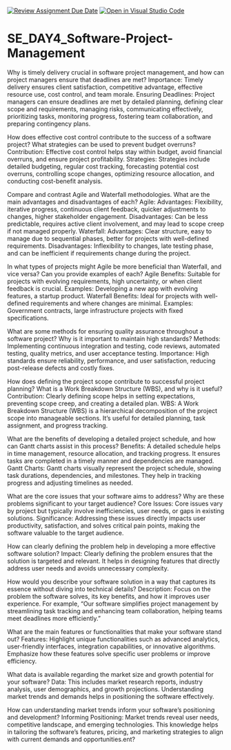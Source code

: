 [![Review Assignment Due Date](https://classroom.github.com/assets/deadline-readme-button-22041afd0340ce965d47ae6ef1cefeee28c7c493a6346c4f15d667ab976d596c.svg)](https://classroom.github.com/a/9pw6JKcu)
[![Open in Visual Studio Code](https://classroom.github.com/assets/open-in-vscode-2e0aaae1b6195c2367325f4f02e2d04e9abb55f0b24a779b69b11b9e10269abc.svg)](https://classroom.github.com/online_ide?assignment_repo_id=15658767&assignment_repo_type=AssignmentRepo)
# SE_DAY4_Software-Project-Management
Why is timely delivery crucial in software project management, and how can project managers ensure that deadlines are met?
Importance: Timely delivery ensures client satisfaction, competitive advantage, effective resource use, cost control, and team morale.
Ensuring Deadlines: Project managers can ensure deadlines are met by detailed planning, defining clear scope and requirements, managing risks, communicating effectively, prioritizing tasks, monitoring progress, fostering team collaboration, and preparing contingency plans.

How does effective cost control contribute to the success of a software project? What strategies can be used to prevent budget overruns?
Contribution: Effective cost control helps stay within budget, avoid financial overruns, and ensure project profitability.
Strategies: Strategies include detailed budgeting, regular cost tracking, forecasting potential cost overruns, controlling scope changes, optimizing resource allocation, and conducting cost-benefit analysis.

Compare and contrast Agile and Waterfall methodologies. What are the main advantages and disadvantages of each?
Agile:
Advantages: Flexibility, iterative progress, continuous client feedback, quicker adjustments to changes, higher stakeholder engagement.
Disadvantages: Can be less predictable, requires active client involvement, and may lead to scope creep if not managed properly.
Waterfall:
Advantages: Clear structure, easy to manage due to sequential phases, better for projects with well-defined requirements.
Disadvantages: Inflexibility to changes, late testing phase, and can be inefficient if requirements change during the project.

In what types of projects might Agile be more beneficial than Waterfall, and vice versa? Can you provide examples of each?
Agile Benefits: Suitable for projects with evolving requirements, high uncertainty, or when client feedback is crucial. Examples: Developing a new app with evolving features, a startup product.
Waterfall Benefits: Ideal for projects with well-defined requirements and where changes are minimal. Examples: Government contracts, large infrastructure projects with fixed specifications.

What are some methods for ensuring quality assurance throughout a software project? Why is it important to maintain high standards?
Methods: Implementing continuous integration and testing, code reviews, automated testing, quality metrics, and user acceptance testing.
Importance: High standards ensure reliability, performance, and user satisfaction, reducing post-release defects and costly fixes.

How does defining the project scope contribute to successful project planning? What is a Work Breakdown Structure (WBS), and why is it useful?
Contribution: Clearly defining scope helps in setting expectations, preventing scope creep, and creating a detailed plan.
WBS: A Work Breakdown Structure (WBS) is a hierarchical decomposition of the project scope into manageable sections. It’s useful for detailed planning, task assignment, and progress tracking.

What are the benefits of developing a detailed project schedule, and how can Gantt charts assist in this process?
Benefits: A detailed schedule helps in time management, resource allocation, and tracking progress. It ensures tasks are completed in a timely manner and dependencies are managed.
Gantt Charts: Gantt charts visually represent the project schedule, showing task durations, dependencies, and milestones. They help in tracking progress and adjusting timelines as needed.

What are the core issues that your software aims to address? Why are these problems significant to your target audience?
Core Issues: Core issues vary by project but typically involve inefficiencies, user needs, or gaps in existing solutions.
Significance: Addressing these issues directly impacts user productivity, satisfaction, and solves critical pain points, making the software valuable to the target audience.

How can clearly defining the problem help in developing a more effective software solution?
Impact: Clearly defining the problem ensures that the solution is targeted and relevant. It helps in designing features that directly address user needs and avoids unnecessary complexity.

How would you describe your software solution in a way that captures its essence without diving into technical details?
Description: Focus on the problem the software solves, its key benefits, and how it improves user experience. For example, “Our software simplifies project management by streamlining task tracking and enhancing team collaboration, helping teams meet deadlines more efficiently.”

What are the main features or functionalities that make your software stand out?
Features: Highlight unique functionalities such as advanced analytics, user-friendly interfaces, integration capabilities, or innovative algorithms. Emphasize how these features solve specific user problems or improve efficiency.

What data is available regarding the market size and growth potential for your software?
Data: This includes market research reports, industry analysis, user demographics, and growth projections. Understanding market trends and demands helps in positioning the software effectively.

How can understanding market trends inform your software’s positioning and development?
Informing Positioning: Market trends reveal user needs, competitive landscape, and emerging technologies. This knowledge helps in tailoring the software’s features, pricing, and marketing strategies to align with current demands and opportunities.ent?
